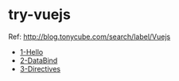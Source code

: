 # try-vuejs

Ref: http://blog.tonycube.com/search/label/Vuejs

* [1-Hello](/1-Hello)
* [2-DataBind](/2-DataBind)
* [3-Directives](/3-Directives)
